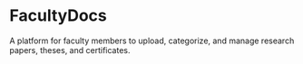 # FacultyDocs
 A platform for faculty members to upload, categorize, and manage research papers, theses, and certificates.
